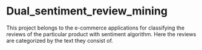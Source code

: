 # Dual_sentiment_review_mining
This project belongs to the e-commerce applications for classifying the reviews of the particular product with sentiment algorithm. Here the reviews are categorized by the text they consist of.
